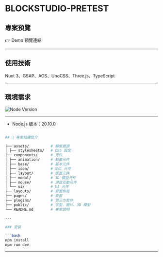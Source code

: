 # BLOCKSTUDIO-PRETEST

## 專案預覽
👉 Demo 預覽連結

---

## 使用技術
Nuxt 3、GSAP、AOS、UnoCSS、Three.js、TypeScript

---

## 環境需求
![Node Version](https://img.shields.io/badge/node-20.10.0-blue)

---

- Node.js 版本：20.10.0
```bash

## 📁 專案結構簡介

├── assets/          # 靜態資源
│ ├── stylesheets/   # CSS 設定
├── components/      # 元件
│ ├── animation/     # 動畫元件
│ ├── base/          # 基本元件
│ ├── icon/          # SVG 元件
│ ├── layout/        # 版面元件
│ ├── modal/         # 3D 模型元件
│ ├── mouse/         # 滑鼠互動元件
│ └── ui/            # UI 元件
├── layouts/         # 頁面佈局
├── pages/           # 頁面
├── plugins/         # 第三方套件
├── public/          # 字型、圖片、3D 模型
└── README.md        # 專案說明

---

### 安裝

```bash
npm install
npm run dev
```

---
